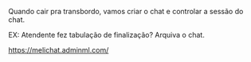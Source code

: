 
Quando cair pra transbordo, vamos criar o chat e controlar a sessão do chat.

EX: Atendente fez tabulação de finalização? Arquiva o chat.

https://melichat.adminml.com/


